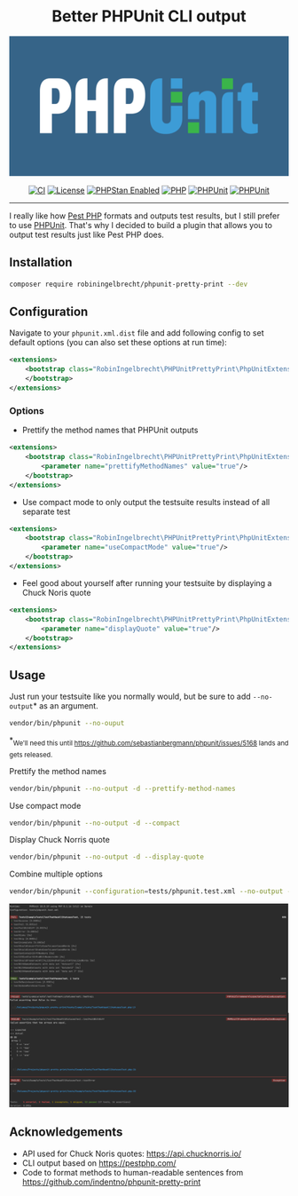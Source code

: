 <h1 align="center">Better PHPUnit CLI output</h1>

<p align="center">
	<img src="readme/phpunit.png" alt="PHPUnit">
</p>

<p align="center">
<a href="https://github.com/robiningelbrecht/phpunit-pretty-print/actions/workflows/ci.yml"><img src="https://github.com/robiningelbrecht/phpunit-pretty-print/actions/workflows/ci.yml/badge.svg" alt="CI"></a>
<a href="https://github.com/robiningelbrecht/phpunit-pretty-print/blob/master/LICENSE"><img src="https://img.shields.io/github/license/robiningelbrecht/phpunit-pretty-print?color=428f7e&logo=open%20source%20initiative&logoColor=white" alt="License"></a>
<a href="https://phpstan.org/"><img src="https://img.shields.io/badge/PHPStan-level%209-succes.svg?logo=php&logoColor=white&color=31C652" alt="PHPStan Enabled"></a>
<a href="https://php.net/"><img src="https://img.shields.io/packagist/php-v/robiningelbrecht/phpunit-pretty-print?color=%23777bb3&logo=php&logoColor=white" alt="PHP"></a>
<a href="https://phpunit.de/"><img src="https://img.shields.io/packagist/dependency-v/robiningelbrecht/phpunit-pretty-print/phpunit/phpunit.svg?logo=php&logoColor=white" alt="PHPUnit"></a>
<a href="https://github.com/robiningelbrecht/phpunit-pretty-print"><img src="https://img.shields.io/packagist/v/robiningelbrecht/phpunit-pretty-print?logo=packagist&logoColor=white" alt="PHPUnit"></a>
</p>

---

I really like how [Pest PHP](https://pestphp.com/) formats and outputs test results, 
but I still prefer to use [PHPUnit](https://phpunit.de/). 
That's why I decided to build a plugin that allows you to output test results just like Pest PHP does.

## Installation

```bash
composer require robiningelbrecht/phpunit-pretty-print --dev
```

## Configuration

Navigate to your `phpunit.xml.dist` file and add following config to set default options 
(you can also set these options at run time):

```xml
<extensions>
    <bootstrap class="RobinIngelbrecht\PHPUnitPrettyPrint\PhpUnitExtension">
    </bootstrap>
</extensions>
```

### Options

* Prettify the method names that PHPUnit outputs

```xml
<extensions>
    <bootstrap class="RobinIngelbrecht\PHPUnitPrettyPrint\PhpUnitExtension">
        <parameter name="prettifyMethodNames" value="true"/>
    </bootstrap>
</extensions>
```

* Use compact mode to only output the testsuite results instead of all separate test

```xml
<extensions>
    <bootstrap class="RobinIngelbrecht\PHPUnitPrettyPrint\PhpUnitExtension">
        <parameter name="useCompactMode" value="true"/>
    </bootstrap>
</extensions>
```

* Feel good about yourself after running your testsuite by displaying a Chuck Noris quote

```xml
<extensions>
    <bootstrap class="RobinIngelbrecht\PHPUnitPrettyPrint\PhpUnitExtension">
        <parameter name="displayQuote" value="true"/>
    </bootstrap>
</extensions>
```

## Usage

Just run your testsuite like you normally would, but be sure to add `--no-output`* as an argument.

```bash
vendor/bin/phpunit --no-ouput
```

*<sub>We'll need this until https://github.com/sebastianbergmann/phpunit/issues/5168 lands and gets released.</sub>

Prettify the method names

```bash
vendor/bin/phpunit --no-output -d --prettify-method-names
```

Use compact mode

```bash
vendor/bin/phpunit --no-output -d --compact
```

Display Chuck Norris quote

```bash
vendor/bin/phpunit --no-output -d --display-quote
```

Combine multiple options

```bash
vendor/bin/phpunit --configuration=tests/phpunit.test.xml --no-output -d --compact -d --display-quote
```

<p align="center">
	<img src="readme/example.png" alt="Example">
</p>

## Acknowledgements

* API used for Chuck Noris quotes: https://api.chucknorris.io/
* CLI output based on https://pestphp.com/
* Code to format methods to human-readable sentences from https://github.com/indentno/phpunit-pretty-print

